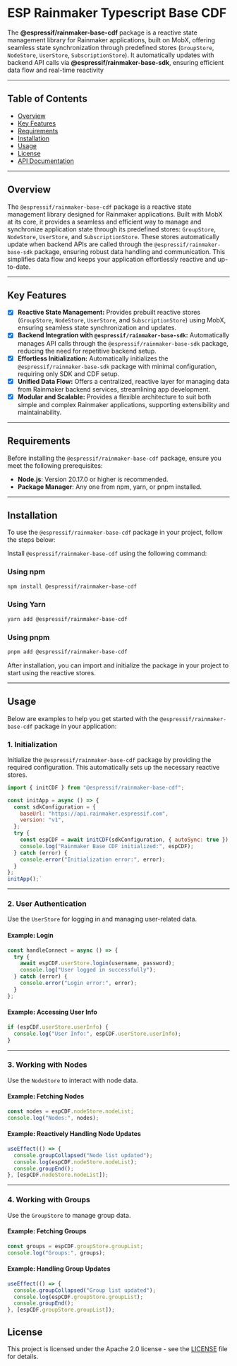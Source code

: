 # ESP Rainmaker Typescript Base CDF

The **@espressif/rainmaker-base-cdf** package is a reactive state management library for Rainmaker applications, built on MobX, offering seamless state synchronization through predefined stores (`GroupStore`, `NodeStore`, `UserStore`, `SubscriptionStore`). It automatically updates with backend API calls via **@espressif/rainmaker-base-sdk**, ensuring efficient data flow and real-time reactivity

---

## Table of Contents

- [Overview](#overview)
- [Key Features](#key-features)
- [Requirements](#requirements)
- [Installation](#installation)
- [Usage](#usage)
- [License](#license)
- [API Documentation](https://espressif.github.io/esp-rainmaker-app-cdf-ts/)

---

## Overview

The `@espressif/rainmaker-base-cdf` package is a reactive state management library designed for Rainmaker applications. Built with MobX at its core, it provides a seamless and efficient way to manage and synchronize application state through its predefined stores: `GroupStore`, `NodeStore`, `UserStore`, and `SubscriptionStore`. These stores automatically update when backend APIs are called through the `@espressif/rainmaker-base-sdk` package, ensuring robust data handling and communication. This simplifies data flow and keeps your application effortlessly reactive and up-to-date.

---

## Key Features

- [x] **Reactive State Management:** Provides prebuilt reactive stores (`GroupStore`, `NodeStore`, `UserStore`, and `SubscriptionStore`) using MobX, ensuring seamless state synchronization and updates.
- [x] **Backend Integration with `@espressif/rainmaker-base-sdk`:** Automatically manages API calls through the `@espressif/rainmaker-base-sdk` package, reducing the need for repetitive backend setup.
- [x] **Effortless Initialization:** Automatically initializes the `@espressif/rainmaker-base-sdk` package with minimal configuration, requiring only SDK and CDF setup.
- [x] **Unified Data Flow:** Offers a centralized, reactive layer for managing data from Rainmaker backend services, streamlining app development.
- [x] **Modular and Scalable:** Provides a flexible architecture to suit both simple and complex Rainmaker applications, supporting extensibility and maintainability.

---

## Requirements

Before installing the `@espressif/rainmaker-base-cdf` package, ensure you meet the following prerequisites:

- **Node.js**: Version 20.17.0 or higher is recommended.
- **Package Manager**: Any one from npm, yarn, or pnpm installed.

---

## Installation

To use the `@espressif/rainmaker-base-cdf` package in your project, follow the steps below:

Install `@espressif/rainmaker-base-cdf` using the following command:

### Using npm

```bash
npm install @espressif/rainmaker-base-cdf
```

### Using Yarn

```bash
yarn add @espressif/rainmaker-base-cdf
```

### Using pnpm

```bash
pnpm add @espressif/rainmaker-base-cdf
```

After installation, you can import and initialize the package in your project to start using the reactive stores.

---

## Usage

Below are examples to help you get started with the `@espressif/rainmaker-base-cdf` package in your application:

### 1. **Initialization**

Initialize the `@espressif/rainmaker-base-cdf` package by providing the required configuration. This automatically sets up the necessary reactive stores.

```javascript
import { initCDF } from "@espressif/rainmaker-base-cdf";

const initApp = async () => {
  const sdkConfiguration = {
    baseUrl: "https://api.rainmaker.espressif.com",
    version: "v1",
  };
  try {
    const espCDF = await initCDF(sdkConfiguration, { autoSync: true });
    console.log("Rainmaker Base CDF initialized:", espCDF);
  } catch (error) {
    console.error("Initialization error:", error);
  }
};
initApp();`
```

---

### 2. **User Authentication**

Use the `UserStore` for logging in and managing user-related data.

#### Example: Login

```javascript
const handleConnect = async () => {
  try {
    await espCDF.userStore.login(username, password);
    console.log("User logged in successfully");
  } catch (error) {
    console.error("Login error:", error);
  }
};
```

#### Example: Accessing User Info

```javascript
if (espCDF.userStore.userInfo) {
  console.log("User Info:", espCDF.userStore.userInfo);
}
```

---

### 3. **Working with Nodes**

Use the `NodeStore` to interact with node data.

#### Example: Fetching Nodes

```javascript
const nodes = espCDF.nodeStore.nodeList;
console.log("Nodes:", nodes);
```

#### Example: Reactively Handling Node Updates

```javascript
useEffect(() => {
  console.groupCollapsed("Node list updated");
  console.log(espCDF.nodeStore.nodeList);
  console.groupEnd();
}, [espCDF.nodeStore.nodeList]);
```

---

### 4. **Working with Groups**

Use the `GroupStore` to manage group data.

#### Example: Fetching Groups

```javascript
const groups = espCDF.groupStore.groupList;
console.log("Groups:", groups);
```

#### Example: Handling Group Updates

```javascript
useEffect(() => {
  console.groupCollapsed("Group list updated");
  console.log(espCDF.groupStore.groupList);
  console.groupEnd();
}, [espCDF.groupStore.groupList]);
```

## License

This project is licensed under the Apache 2.0 license - see the [LICENSE](LICENSE) file for details.

